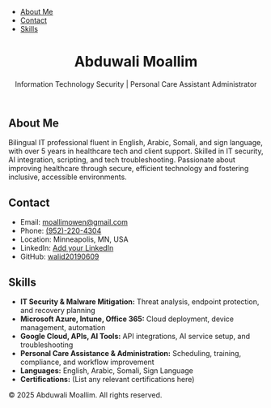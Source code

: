 <!DOCTYPE html>
<html lang="en">
<head>
  <meta charset="UTF-8" />
  <meta name="viewport" content="width=device-width, initial-scale=1.0" />
  <!-- "Abduwali" and "Moallim" are intentional proper names -->
  <title> Abduwali Moallim | IT Security & PCA </title>
  <meta name="description" content="Bilingual IT security and PCA administrator with 5+ years of healthcare technology, AI integration, and client support experience.">
  <meta name="keywords" content="IT Security, PCA, Healthcare Technology, AI Integration, Microsoft Azure, Google Cloud, Personal Care Assistance, Abduwali Moallim, Somali, Arabic, English, Sign Language">
  <link rel="stylesheet" href="style.css" />
  <link href="https://fonts.googleapis.com/css2?family=Roboto:wght@400;700&display=swap" rel="stylesheet">
</head>
<body>
  <nav aria-label="Primary navigation">
    <ul>
      <li><a href="#about">About Me</a></li>
      <li><a href="#contact">Contact</a></li>
      <li><a href="#skills">Skills</a></li>
    </ul>
  </nav>
  <main class="container" role="main">
    <header aria-label="Profile header">
      <h1>Abduwali Moallim</h1>
      <p>Information Technology Security | Personal Care Assistant Administrator</p>
    </header>
    <section id="about">
      <h2>About Me</h2>
      <p>
        Bilingual IT professional fluent in English, Arabic, Somali, and sign language, with over 5 years in healthcare tech and client support. Skilled in IT security, AI integration, scripting, and tech troubleshooting. Passionate about improving healthcare through secure, efficient technology and fostering inclusive, accessible environments.
      </p>
    </section>
    <section id="contact">
      <h2>Contact</h2>
      <ul>
        <li>Email: <a href="mailto:moallimowen@gmail.com">moallimowen@gmail.com</a></li>
        <li>Phone: <a href="tel:+19522204304">(952)-220-4304</a></li>
        <li>Location: Minneapolis, MN, USA</li>
        <li>LinkedIn: <a href="#" aria-label="LinkedIn profile (add your link)">Add your LinkedIn</a></li>
        <li>GitHub: <a href="https://github.com/walid20190609" aria-label="GitHub profile">walid20190609</a></li>
      </ul>
    </section>
    <section id="skills">
      <h2>Skills</h2>
      <ul>
        <li><strong>IT Security & Malware Mitigation:</strong> Threat analysis, endpoint protection, and recovery planning</li>
        <li><strong>Microsoft Azure, Intune, Office 365:</strong> Cloud deployment, device management, automation</li>
        <li><strong>Google Cloud, APIs, AI Tools:</strong> API integrations, AI service setup, and troubleshooting</li>
        <li><strong>Personal Care Assistance & Administration:</strong> Scheduling, training, compliance, and workflow improvement</li>
        <li><strong>Languages:</strong> English, Arabic, Somali, Sign Language</li>
        <li><strong>Certifications:</strong> (List any relevant certifications here)</li>
      </ul>
    </section>
  </main>
  <footer>
    <p>&copy; 2025 Abduwali Moallim. All rights reserved.</p>
  </footer>
</body>
</html>
